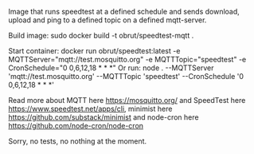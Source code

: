 Image that runs speedtest at a defined schedule and sends download, upload and ping to a defined topic on a defined mqtt-server.

Build image: 
    sudo docker build -t obrut/speedtest-mqtt .

Start container:
    docker run obrut/speedtest:latest -e MQTTServer="mqtt://test.mosquitto.org" -e MQTTTopic="speedtest" -e CronSchedule="0 0,6,12,18 * * *"
Or run:
    node . --MQTTServer 'mqtt://test.mosquitto.org' --MQTTTopic 'speedtest' --CronSchedule '0 0,6,12,18 * * *'

Read more about MQTT here https://mosquitto.org/ and SpeedTest here https://www.speedtest.net/apps/cli, minimist here https://github.com/substack/minimist and node-cron here https://github.com/node-cron/node-cron

Sorry, no tests, no nothing at the moment.